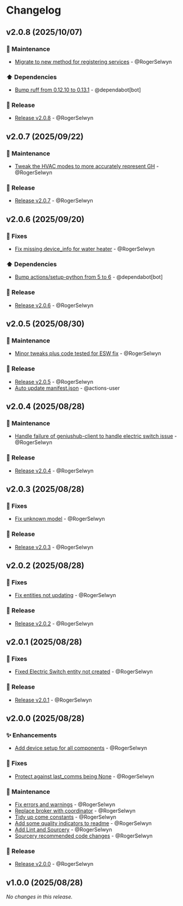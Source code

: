 # Changelog

## v2.0.8 (2025/10/07)
### 🧰 Maintenance
- [Migrate to new method for registering services](https://github.com/RogerSelwyn/GeniusHub/commit/a3b6b00233c4c8a92ecc7f2876480af6b333d0a4) - @RogerSelwyn

### ⬆️ Dependencies
- [Bump ruff from 0.12.10 to 0.13.1](https://github.com/RogerSelwyn/GeniusHub/commit/79197987d0a2d62a59dfba6c1a8a8f2dac526787) - @dependabot[bot]

### 🔖 Release
- [Release v2.0.8](https://github.com/RogerSelwyn/GeniusHub/commit/743317cad36353c0bb63663b74a60029b1f8cf25) - @RogerSelwyn




## v2.0.7 (2025/09/22)
### 🧰 Maintenance
- [Tweak the HVAC modes to more accurately represent GH](https://github.com/RogerSelwyn/GeniusHub/commit/014baae5cab7481af09436fe3cbf1cd259267b24) - @RogerSelwyn

### 🔖 Release
- [Release v2.0.7](https://github.com/RogerSelwyn/GeniusHub/commit/69bd096621e4f4550e5750b15f2c47fd6ca08f57) - @RogerSelwyn




## v2.0.6 (2025/09/20)
### 🐛 Fixes
- [Fix missing device_info for water heater](https://github.com/RogerSelwyn/GeniusHub/commit/a3d3b4db1ccdf91c83054a8432d7c058a310dcda) - @RogerSelwyn

### ⬆️ Dependencies
- [Bump actions/setup-python from 5 to 6](https://github.com/RogerSelwyn/GeniusHub/commit/0ed21bb275f855dd125bbd63fffb1601328e5df1) - @dependabot[bot]

### 🔖 Release
- [Release v2.0.6](https://github.com/RogerSelwyn/GeniusHub/commit/13324837e15e12ce4ec77ecee2626c875e84e452) - @RogerSelwyn




## v2.0.5 (2025/08/30)
### 🧰 Maintenance
- [Minor tweaks plus code tested for ESW fix](https://github.com/RogerSelwyn/GeniusHub/commit/75fb81745d5a99ff976787d2b6f9bd6d62b71798) - @RogerSelwyn

### 🔖 Release
- [Release v2.0.5](https://github.com/RogerSelwyn/GeniusHub/commit/7a963783b8fda2c409910b1ad5b999294944a80d) - @RogerSelwyn
- [Auto update manifest.json](https://github.com/RogerSelwyn/GeniusHub/commit/49e4f1daf531e5e8a604a917dd8e02b3fde166e2) - @actions-user




## v2.0.4 (2025/08/28)
### 🧰 Maintenance
- [Handle failure of geniushub-client to handle electric switch issue](https://github.com/RogerSelwyn/GeniusHub/commit/f8c1df8534f925bede6a5db99fb0079a7933c7e4) - @RogerSelwyn

### 🔖 Release
- [Release v2.0.4](https://github.com/RogerSelwyn/GeniusHub/commit/14d1ff30520c2275edc8a29539c1d0ccffb82fee) - @RogerSelwyn




## v2.0.3 (2025/08/28)
### 🐛 Fixes
- [Fix unknown model](https://github.com/RogerSelwyn/GeniusHub/commit/a38b86aaf28a584e220628dc218bfcf251fddb61) - @RogerSelwyn

### 🔖 Release
- [Release v2.0.3](https://github.com/RogerSelwyn/GeniusHub/commit/79fae9e5fabe6051d4405221025a72905613e776) - @RogerSelwyn




## v2.0.2 (2025/08/28)
### 🐛 Fixes
- [Fix entities not updating](https://github.com/RogerSelwyn/GeniusHub/commit/cca11aa56b189b6ba0fe47d2894be7ecad158858) - @RogerSelwyn

### 🔖 Release
- [Release v2.0.2](https://github.com/RogerSelwyn/GeniusHub/commit/73a823e8ff14c8a3649feadfdc8b2d3fd21464be) - @RogerSelwyn


## v2.0.1 (2025/08/28)
### 🐛 Fixes
- [Fixed Electric Switch entity not created](https://github.com/RogerSelwyn/GeniusHub/commit/ba19ffcb4b622681716ca6b72f52e15a1ac65393) - @RogerSelwyn

### 🔖 Release
- [Release v2.0.1](https://github.com/RogerSelwyn/GeniusHub/commit/f2238a7e9a61dc53ae4ac4aebeb285516964b70a) - @RogerSelwyn




## v2.0.0 (2025/08/28)
### ✨ Enhancements
- [Add device setup for all components](https://github.com/RogerSelwyn/GeniusHub/commit/6a51e25a9a90dcdbbee35dfe5b6a7fbb498ff79c) - @RogerSelwyn

### 🐛 Fixes
- [Protect against last_comms being None](https://github.com/RogerSelwyn/GeniusHub/commit/6344d2e4a82b531849d8d030e5092303fed6e1ad) - @RogerSelwyn

### 🧰 Maintenance
- [Fix errors and warnings](https://github.com/RogerSelwyn/GeniusHub/commit/4fa3c5cdb428c5a72d58b0013d658397df3bb7ba) - @RogerSelwyn
- [Replace broker with coordinator](https://github.com/RogerSelwyn/GeniusHub/commit/67c44b47b6d6b94449ccc4344523d7d1dabf5e8a) - @RogerSelwyn
- [Tidy up come constants](https://github.com/RogerSelwyn/GeniusHub/commit/0feadf8036796b934187d532a2e7fe1a47a312ec) - @RogerSelwyn
- [Add some quality indicators to readme](https://github.com/RogerSelwyn/GeniusHub/commit/6146bf61e5da880edd1fd21fc49d8789a79be6de) - @RogerSelwyn
- [Add Lint and Sourcery](https://github.com/RogerSelwyn/GeniusHub/commit/c99e156c773a8ded8e9828d703118ccfe28c4d22) - @RogerSelwyn
- [Sourcery recommended code changes](https://github.com/RogerSelwyn/GeniusHub/commit/7aea7f1077efc69b48067355718841f19ff26d53) - @RogerSelwyn

### 🔖 Release
- [Release v2.0.0](https://github.com/RogerSelwyn/GeniusHub/commit/36c6720b8f197a6f01d348d9d4b9a2218c3b524c) - @RogerSelwyn


## v1.0.0 (2025/08/28)
_No changes in this release._

